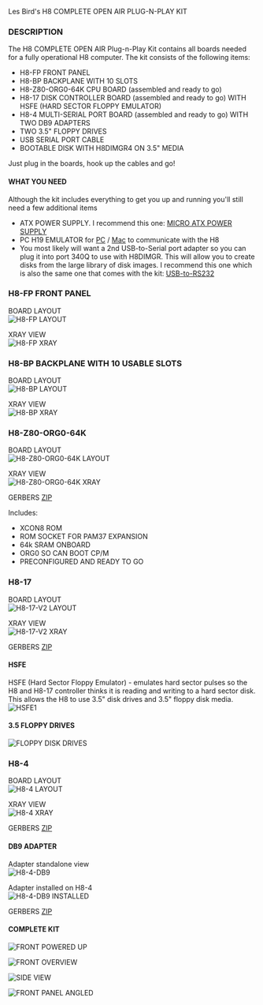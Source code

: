 Les Bird's H8 COMPLETE OPEN AIR PLUG-N-PLAY KIT

### DESCRIPTION
The H8 COMPLETE OPEN AIR Plug-n-Play Kit contains all boards needed for a fully operational H8 computer. The kit consists of the following items:
* H8-FP FRONT PANEL
* H8-BP BACKPLANE WITH 10 SLOTS
* H8-Z80-ORG0-64K CPU BOARD (assembled and ready to go)
* H8-17 DISK CONTROLLER BOARD (assembled and ready to go) WITH HSFE (HARD SECTOR FLOPPY EMULATOR)
* H8-4 MULTI-SERIAL PORT BOARD (assembled and ready to go) WITH TWO DB9 ADAPTERS
* TWO 3.5" FLOPPY DRIVES
* USB SERIAL PORT CABLE
* BOOTABLE DISK WITH H8DIMGR4 ON 3.5" MEDIA

Just plug in the boards, hook up the cables and go!

#### WHAT YOU NEED
Although the kit includes everything to get you up and running you'll still need a few additional items

* ATX POWER SUPPLY. I recommend this one:
[MICRO ATX POWER SUPPLY](https://www.amazon.com/APEVIA-SFX-AP400W-Solution-Micro-Supply/dp/B01MEDG1PM)
* PC H19 EMULATOR for [PC](https://github.com/sebhc/sebhc/blob/master/wiki/H19/H19EMU3-x64.zip) / [Mac](https://github.com/sebhc/sebhc/blob/master/wiki/H19/H19EMU3-OSX.zip) to communicate with the H8
* You most likely will want a 2nd USB-to-Serial port adapter so you can plug it into port 340Q to use with H8DIMGR. This will allow you to create disks from the large library of disk images. I recommend this one which is also the same one that comes with the kit: [USB-to-RS232](https://www.amazon.com/Adapter-Chipset%EF%BC%8CDB9-Serial-Converter-Windows/dp/B0759HSLP1)<br>

### H8-FP FRONT PANEL
BOARD LAYOUT<br>
![H8-FP LAYOUT](https://github.com/sebhc/sebhc/blob/master/wiki/H8FP/H8-FP-LAYOUT.png)<br>

XRAY VIEW<br>
![H8-FP XRAY](https://github.com/sebhc/sebhc/blob/master/wiki/H8FP/H8-FP-XRAY.png)<br>

### H8-BP BACKPLANE WITH 10 USABLE SLOTS
BOARD LAYOUT<br>
![H8-BP LAYOUT](https://github.com/sebhc/sebhc/blob/master/wiki/H8BP/H8-BP-LAYOUT.png)<br>

XRAY VIEW<br>
![H8-BP XRAY](https://github.com/sebhc/sebhc/blob/master/wiki/H8BP/H8-BP-XRAY.png)<br>

### H8-Z80-ORG0-64K
BOARD LAYOUT<br>
![H8-Z80-ORG0-64K LAYOUT](https://github.com/sebhc/sebhc/raw/master/wiki/H8-Z80-2023/H8-Z80-ORG0-64K-V1.0R5.png)<br>

XRAY VIEW<br>
![H8-Z80-ORG0-64K XRAY](https://github.com/sebhc/sebhc/raw/master/wiki/H8-Z80-2023/H8-Z80-ORG0-64K-V1.0R5-XRAY.png)<br>

GERBERS [ZIP](https://github.com/sebhc/sebhc/blob/master/wiki/H8-Z80-2023/H8-Z80-GERBERS.zip)

Includes:
* XCON8 ROM
* ROM SOCKET FOR PAM37 EXPANSION
* 64k SRAM ONBOARD
* ORG0 SO CAN BOOT CP/M
* PRECONFIGURED AND READY TO GO

### H8-17
BOARD LAYOUT<br>
![H8-17-V2 LAYOUT](https://github.com/sebhc/sebhc/raw/master/wiki/H8-17/H8-17-V2.0R2.png)<br>

XRAY VIEW<br>
![H8-17-V2 XRAY](https://github.com/sebhc/sebhc/raw/master/wiki/H8-17/H8-17-V2.0R2-XRAY.png)<br>

GERBERS [ZIP](https://github.com/sebhc/sebhc/blob/master/wiki/H8-17/H8-17-V20-GERBERS-V13.zip)

#### HSFE
HSFE (Hard Sector Floppy Emulator) - emulates hard sector pulses so the H8 and H8-17 controller thinks it is reading and writing to a hard sector disk. This allows the H8 to use 3.5" disk drives and 3.5" floppy disk media.<br>
![HSFE1](https://github.com/sebhc/sebhc/blob/master/wiki/H8-Z80-PLUG-N-PLAY/HSFE1.png)<br>

#### 3.5 FLOPPY DRIVES
![FLOPPY DISK DRIVES](https://github.com/sebhc/sebhc/blob/master/wiki/H8-OPEN-AIR-PnP/FLOPPYDRIVES.jpg)<br>

### H8-4
BOARD LAYOUT<br>
![H8-4 LAYOUT](https://github.com/sebhc/sebhc/raw/master/wiki/H8-4/H8-4-V2.2R1.png)<br>

XRAY VIEW<br>
![H8-4 XRAY](https://github.com/sebhc/sebhc/raw/master/wiki/H8-4/H8-4-V2.2R1-XRAY.png)<br>

GERBERS [ZIP](https://github.com/sebhc/sebhc/blob/master/wiki/H8-4/H8-4-GERBERS-V23.zip)

#### DB9 ADAPTER

Adapter standalone view<br>
![H8-4-DB9](https://github.com/sebhc/sebhc/blob/master/wiki/H8-Z80-PLUG-N-PLAY/H8-4-DB9.png)<br>

Adapter installed on H8-4<br>
![H8-4-DB9 INSTALLED](https://github.com/sebhc/sebhc/blob/master/wiki/H8-Z80-PLUG-N-PLAY/H8-4-DB9-2.png)<br>

GERBERS [ZIP](https://github.com/sebhc/sebhc/blob/master/wiki/H8-4/H8-4-DB9-GERBERS-V12.zip)

#### COMPLETE KIT
![FRONT POWERED UP](https://github.com/sebhc/sebhc/blob/master/wiki/H8-OPEN-AIR-PnP/IMG_3221.JPG)<br>

![FRONT OVERVIEW](https://github.com/sebhc/sebhc/blob/master/wiki/H8-OPEN-AIR-PnP/IMG_3241.JPG)<br>

![SIDE VIEW](https://github.com/sebhc/sebhc/blob/master/wiki/H8-OPEN-AIR-PnP/IMG_3244.JPG)<br>

![FRONT PANEL ANGLED](https://github.com/sebhc/sebhc/blob/master/wiki/H8-OPEN-AIR-PnP/IMG_3247.JPG)<br>
